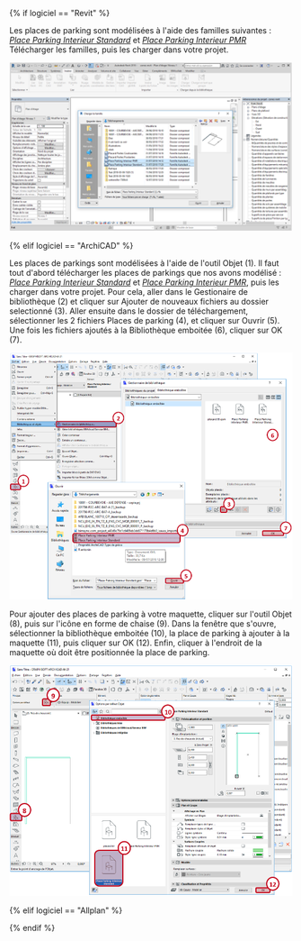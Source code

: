 {% if logiciel == "Revit" %}

Les places de parking sont modélisées à l'aide des familles suivantes : _[Place Parking Interieur Standard](https://github.com/BIM-Bouygues-Immobilier/BIM-Execution-Plan/blob/master/02_Modelisation/02_architecte/images/Place%20Parking%20Interieur%20Standard.rfa?raw=true)_ et _[Place Parking Interieur PMR](https://github.com/BIM-Bouygues-Immobilier/BIM-Execution-Plan/blob/master/02_Modelisation/02_architecte/images/Place%20Parking%20Interieur%20PMR.rfa?raw=true)_
Télécharger les familles, puis les charger dans votre projet.

![ParkingRevit](/02_Modelisation/02_architecte/images/ParkingRevit.PNG)

{% elif logiciel == "ArchiCAD" %}

Les places de parkings sont modélisées à l'aide de l'outil Objet (1). Il faut tout d'abord télécharger les places de parkings que nos avons modélisé : _[Place Parking Interieur Standard](https://github.com/BIM-Bouygues-Immobilier/BIM-Execution-Plan/blob/master/02_Modelisation/02_architecte/images/Place%20Parking%20Interieur%20Standard.gsm?raw=true)_ et _[Place Parking Interieur PMR](https://github.com/BIM-Bouygues-Immobilier/BIM-Execution-Plan/blob/master/02_Modelisation/02_architecte/images/Place%20Parking%20Interieur%20PMR.gsm?raw=true)_, puis les charger dans votre projet. Pour cela, aller dans le Gestionaire de bibliothèque (2) et cliquer sur Ajouter de nouveaux fichiers au dossier selectionné (3). Aller ensuite dans le dossier de téléchargement, sélectionner les 2 fichiers Places de parking (4), et cliquer sur Ouvrir (5). Une fois les fichiers ajoutés à la Bibliothèque emboitée (6), cliquer sur OK (7).

![ParkingArchicad01](/02_Modelisation/02_architecte/images/ParkingArchicad01.PNG)

Pour ajouter des places de parking à votre maquette, cliquer sur l'outil Objet (8), puis sur l'icône en forme de chaise (9). Dans la fenêtre que s'ouvre, sélectionner la bibliothèque emboitée (10), la place de parking à ajouter à la maquette (11), puis cliquer sur OK (12). Enfin, cliquer à l'endroit de la maquette où doit être positionnée la place de parking.

![ParkingArchicad02](/02_Modelisation/02_architecte/images/ParkingArchicad02.PNG)

{% elif logiciel == "Allplan" %}

{% endif %}

